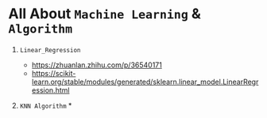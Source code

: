 # All About `Machine Learning` & `Algorithm`


1. `Linear_Regression`
    * https://zhuanlan.zhihu.com/p/36540171
    * https://scikit-learn.org/stable/modules/generated/sklearn.linear_model.LinearRegression.html
    
2.  `KNN Algorithm`
    *